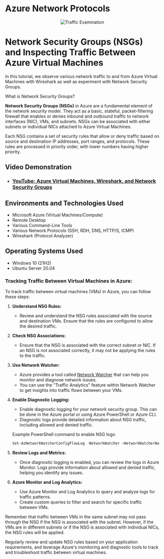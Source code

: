 # Azure Network Protocols
<p align="center">
<img src="https://i.imgur.com/Ua7udoS.png" alt="Traffic Examination"/>
</p>

<h1>Network Security Groups (NSGs) and Inspecting Traffic Between Azure Virtual Machines</h1>
In this tutorial, we observe various network traffic to and from Azure Virtual Machines with Wireshark as well as experiment with Network Security Groups. <br />
</p>

What is Network Security Groups?

**Network Security Groups (NSGs)** in Azure are a fundamental element of the network security model. They act as a basic, stateful, packet-filtering firewall that enables or denies inbound and outbound traffic to network interfaces (NIC), VMs, and subnets. NSGs can be associated with either subnets or individual NICs attached to Azure Virtual Machines.

Each NSG contains a set of security rules that allow or deny traffic based on source and destination IP addresses, port ranges, and protocols. These rules are processed in priority order, with lower numbers having higher priority.

<h2>Video Demonstration</h2>

- ### [YouTube: Azure Virtual Machines, Wireshark, and Network Security Groups](https://www.youtube.com)

<h2>Environments and Technologies Used</h2>

- Microsoft Azure (Virtual Machines/Compute)
- Remote Desktop
- Various Command-Line Tools
- Various Network Protocols (SSH, RDH, DNS, HTTP/S, ICMP)
- Wireshark (Protocol Analyzer)

<h2>Operating Systems Used </h2>

- Windows 10 (21H2)
- Ubuntu Server 20.04


### Tracking Traffic Between Virtual Machines in Azure:

To track traffic between virtual machines (VMs) in Azure, you can follow these steps:

1. **Understand NSG Rules:**
   - Review and understand the NSG rules associated with the source and destination VMs. Ensure that the rules are configured to allow the desired traffic.

2. **Check NSG Associations:**
   - Ensure that the NSG is associated with the correct subnet or NIC. If an NSG is not associated correctly, it may not be applying the rules to the traffic.

3. **Use Network Watcher:**
   - Azure provides a tool called [Network Watcher](https://docs.microsoft.com/en-us/azure/network-watcher/network-watcher-monitoring-overview) that can help you monitor and diagnose network issues.
   - You can use the "Traffic Analytics" feature within Network Watcher to get insights into traffic flows between your VMs.

4. **Enable Diagnostic Logging:**
   - Enable diagnostic logging for your network security group. This can be done in the Azure portal or using Azure PowerShell or Azure CLI.
   - Diagnostic logs provide detailed information about NSG traffic, including allowed and denied traffic.

   Example PowerShell command to enable NSG logs:

   ```powershell
   Set-AzNetworkWatcherConfigFlowLog -NetworkWatcher <NetworkWatcherName> -TargetResourceId <ResourceId> -Enabled $true
   ```

5. **Review Logs and Metrics:**
   - Once diagnostic logging is enabled, you can review the logs in Azure Monitor. Logs provide information about allowed and denied traffic, helping you identify any issues.

6. **Azure Monitor and Log Analytics:**
   - Use Azure Monitor and Log Analytics to query and analyze logs for traffic patterns.
   - Create custom queries to filter and search for specific traffic between VMs.

Remember that traffic between VMs in the same subnet may not pass through the NSG if the NSG is associated with the subnet. However, if the VMs are in different subnets or if the NSG is associated with individual NICs, the NSG rules will be applied.

Regularly review and update NSG rules based on your application requirements, and leverage Azure's monitoring and diagnostic tools to track and troubleshoot traffic between virtual machines.
